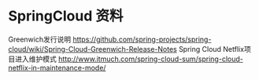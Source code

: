 # SpringCloud 资料

Greenwich发行说明   https://github.com/spring-projects/spring-cloud/wiki/Spring-Cloud-Greenwich-Release-Notes
Spring Cloud Netflix项目进入维护模式    http://www.itmuch.com/spring-cloud-sum/spring-cloud-netflix-in-maintenance-mode/